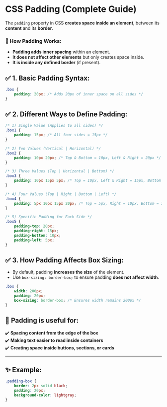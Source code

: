# CSS Padding (Complete Guide)

The `padding` property in CSS **creates space inside an element**, between its **content** and its **border**. 

### 🔹 How Padding Works:
- **Padding adds inner spacing** within an element.
- **It does not affect other elements** but only creates space inside.
- **It is inside any defined border** (if present).

## ✅ 1. Basic Padding Syntax:
```css
.box {
    padding: 20px; /* Adds 20px of inner space on all sides */
}
```

## ✅ 2. Different Ways to Define Padding:
```css
/* 1) Single Value (Applies to all sides) */
.box1 {
    padding: 15px; /* All four sides = 15px */
}

/* 2) Two Values (Vertical | Horizontal) */
.box2 {
    padding: 10px 20px; /* Top & Bottom = 10px, Left & Right = 20px */
}

/* 3) Three Values (Top | Horizontal | Bottom) */
.box3 {
    padding: 10px 15px 5px; /* Top = 10px, Left & Right = 15px, Bottom = 5px */
}

/* 4) Four Values (Top | Right | Bottom | Left) */
.box4 {
    padding: 5px 10px 15px 20px; /* Top = 5px, Right = 10px, Bottom = 15px, Left = 20px */
}

/* 5) Specific Padding for Each Side */
.box5 {
    padding-top: 20px;
    padding-right: 15px;
    padding-bottom: 10px;
    padding-left: 5px;
}
```

## ✅ 3. How Padding Affects Box Sizing:
- By default, padding **increases the size** of the element.
- Use `box-sizing: border-box;` to ensure padding **does not affect width**.

```css
.box {
    width: 200px;
    padding: 20px;
    box-sizing: border-box; /* Ensures width remains 200px */
}
```

## 🎯 Padding is useful for:
✔️ **Spacing content from the edge of the box**  
✔️ **Making text easier to read inside containers**  
✔️ **Creating space inside buttons, sections, or cards**  

---

## ✨ Example:
```css
.padding-box {
    border: 2px solid black;
    padding: 20px;
    background-color: lightgray;
}
```

